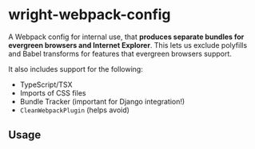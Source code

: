 # wright-webpack-config

A Webpack config for internal use, that **produces separate bundles for evergreen browsers and Internet Explorer**. This lets us exclude polyfills and Babel transforms for features that evergreen browsers support.

It also includes support for the following:

- TypeScript/TSX
- Imports of CSS files
- Bundle Tracker (important for Django integration!)
- `CleanWebpackPlugin` (helps avoid)

## Usage